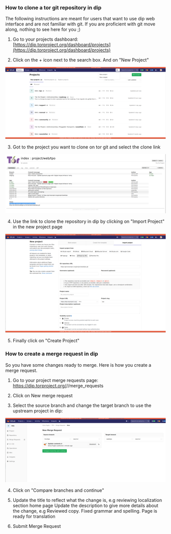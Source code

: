 ### How to clone a tor git repository in dip

The following instructions are meant for users that want to use dip web interface and are not familiar with git. If you are proficient with git move along, nothing to see here for you ;)

1.  Go to your projects dashboard: [https://dip.torproject.org/dashboard/projects](https://dip.torproject.org/dashboard/projects) 

2.  Click on the + icon next to the search box. And on "New Project"

![newproject](uploads/d0bda1942a3879283d0eceaf921dd19e/newproject.png)

3.  Got to the project you want to clone on tor git and select the clone link

![tor-git](uploads/e148061d70aa8c8d98ab0674d9442c0d/tor-git.png)

4.  Use the link to clone the repository in dip by clicking on "Import Project" in the new project page

![import-project](uploads/36cef13e2cd46de3020165892d370863/import-project.png)

5.  Finally click on "Create Project"

### How to create a merge request in dip

So you have some changes ready to merge. Here is how you create a merge request.

1.  Go to your project merge requests page: https://dip.torproject.org/<username>/<project>/merge_requests

2.  Click on New merge request

3.  Select the source branch and change the target branch to use the upstream project in dip:

![merge-request](uploads/b714ef24d16a9a2305bda2a1dbc66707/merge-request.png)

4.  Click on "Compare branches and continue" 

5. Update the title to reflect what the change is, e.g reviewing localization section home page
Update the description to give more details about the change, e.g Reviewed copy. Fixed grammar and spelling. Page is ready for translation

6. Submit Merge Request